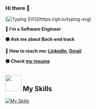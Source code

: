 ### Hi there 👋
[![Typing SVG](https://readme-typing-svg.herokuapp.com?font=Futura&color=F7630C&size=35&width=500&lines=Hello+There+👋;Nice+to+meet+you...)](https://git.io/typing-svg)




**🔵 I'm a Software Engineer**   

**🟠 Ask me about Back-end track**

**🔵 How to reach me: [LinkedIn](https://www.linkedin.com/in/johnsamoel/), <a href="mailto:johnsamoel82@gmail.com" target="_blanck"> Gmail </a>**

**🟠 Check [my resume](https://drive.google.com/file/d/1eawQPJ1-N6PDDUXMA6pnDEg9Gcg2zYts/view?usp=sharing)**

<!-- **🟠 I’m currently learning at** ![](https://img.shields.io/badge/Microverse-blueviolet) -->

## <img src="https://media.giphy.com/media/WUlplcMpOCEmTGBtBW/giphy.gif" width="50"> My Skills



[![My Skills](https://skillicons.dev/icons?i=react,redux,next,javascript,typescript,html,css,scss,bootstrap,tailwindcss,jest,webpack,figma,vscode,github,vercel)](https://skillicons.dev)
